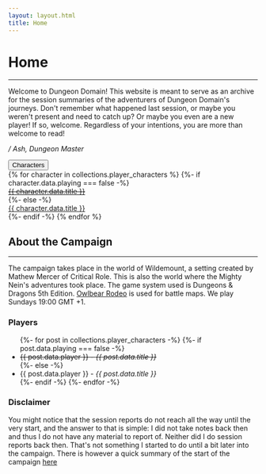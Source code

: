 ```yaml
---
layout: layout.html
title: Home
---
```

# Home
<hr>
<p>Welcome to Dungeon Domain! This website is meant to serve as an archive for the session summaries of the adventurers of Dungeon Domain's journeys. Don't remember what happened last session, or maybe you weren't present and need to catch up? Or maybe you even are a new player! If so, welcome. Regardless of your intentions, you are more than welcome to read!</p>

<p><em>/ Ash, Dungeon Master</em></p>

<div>
    <button class="accordion">Characters</button>
    <div class="panel">
        {% for character in collections.player_characters %}
            {%- if character.data.playing === false -%}
                    <a href="{{ character.url }}"><div class="panelBox">
                        <span><s>{{ character.data.title }}</s></span>
                    </div></a>
                {%- else -%}
                    <a href="{{ character.url }}"><div class="panelBox">
                        <span>{{ character.data.title }}</span>
                    </div></a>
                {%- endif -%}
        {% endfor %}
    </div>
</div>

## About the Campaign
<hr>
<p>The campaign takes place in the world of Wildemount, a setting created by Mathew Mercer of Critical Role. This is also the world where the Mighty Nein's adventures took place. The game system used is Dungeons & Dragons 5th Edition. <a href="https://owlbear.rodeo" target="_blank">Owlbear Rodeo</a> is used for battle maps. We play Sundays 19:00 GMT +1.</p>

### Players

<ul>
    {%- for post in collections.player_characters -%}
        {%- if post.data.playing === false -%}
                <li><s>{{ post.data.player }} - <em>{{ post.data.title }}</em></s></li>
            {%- else -%}
                <li>{{ post.data.player }} - <em>{{ post.data.title }}</em></li>
            {%- endif -%}
    {%- endfor -%}
</ul>

### Disclaimer
You might notice that the session reports do not reach all the way until the very start, and the answer to that is simple: I did not take notes back then and thus I do not have any material to report of. Neither did I do session reports back then. That's not something I started to do until a bit later into the campaign. There is however a quick summary of the start of the campaign [here](/start_summary/)